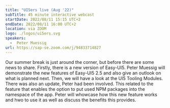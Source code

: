 ```yaml
---
title: "UI5ers live (Aug '22)"
subTitle: 45 minute interactive webcast
startDate: 2022/08/11 15:15 UTC+2
endDate: 2022/08/11 16:00 UTC+2
location: via ZOOM
logo: ./logos/ui5ers.svg
speakers:
  -  Peter Muessig
url: https://sap-se.zoom.com/j/94833714827
---
```

Our summer break is just around the corner, but before there are some news to share. Firstly, there is a new version of Easy-UI5. Peter Muessig will demonstrate the new features of Easy-UI5 2.5 and also give an outlook on what is planned next. Then, we will have a look at the UI5 Tooling Modules. There was also an update, Peter had been involved. This related to the feature  that enables the option to put used NPM packages into the namespace of the app. Peter will whowcase how this new feature works and hwo to use it as well as discuss the benefits this provides.

